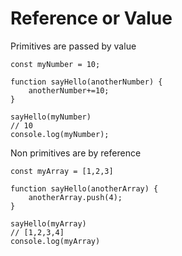 # Reference or Value

Primitives are passed by value

```
const myNumber = 10;

function sayHello(anotherNumber) {
	anotherNumber+=10;
}

sayHello(myNumber)
// 10
console.log(myNumber);
```

Non primitives are by reference

```
const myArray = [1,2,3]

function sayHello(anotherArray) {
	anotherArray.push(4);
}

sayHello(myArray)
// [1,2,3,4]
console.log(myArray)
```